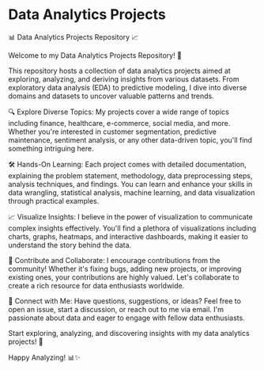 # Data Analytics Projects


📊 Data Analytics Projects Repository 📈

Welcome to my Data Analytics Projects Repository! 🚀

This repository hosts a collection of data analytics projects aimed at exploring, analyzing, and deriving insights from various datasets. From exploratory data analysis (EDA) to predictive modeling, I dive into diverse domains and datasets to uncover valuable patterns and trends.

🔍 Explore Diverse Topics: My projects cover a wide range of topics including finance, healthcare, e-commerce, social media, and more. Whether you're interested in customer segmentation, predictive maintenance, sentiment analysis, or any other data-driven topic, you'll find something intriguing here.

🛠 Hands-On Learning: Each project comes with detailed documentation, explaining the problem statement, methodology, data preprocessing steps, analysis techniques, and findings. You can learn and enhance your skills in data wrangling, statistical analysis, machine learning, and data visualization through practical examples.

📈 Visualize Insights: I believe in the power of visualization to communicate complex insights effectively. You'll find a plethora of visualizations including charts, graphs, heatmaps, and interactive dashboards, making it easier to understand the story behind the data.

🧠 Contribute and Collaborate: I encourage contributions from the community! Whether it's fixing bugs, adding new projects, or improving existing ones, your contributions are highly valued. Let's collaborate to create a rich resource for data enthusiasts worldwide.

🔗 Connect with Me: Have questions, suggestions, or ideas? Feel free to open an issue, start a discussion, or reach out to me via email. I'm passionate about data and eager to engage with fellow data enthusiasts.

Start exploring, analyzing, and discovering insights with my data analytics projects! 🚀

Happy Analyzing! 📊✨
